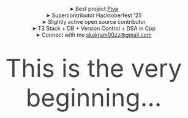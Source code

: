 <div style="max-width: 800px; margin: 0 auto; text-align: center;">
  <p>
    ➤ Best project <a href="https://piva.akramcodez.tech" target="_blank" rel="noopener noreferrer">Piva</a><br>
    ➤ Supercontributor Hacktoberfest '25<br>
    ➤ Slightly active open source contributor<br>
    ➤ T3 Stack + DB + Version Control + DSA in Cpp<br/>
    ➤ Connect with me <a href="https://mail.google.com/mail/u/0/?fs=1&to=skakram00zz@gmail.com&tf=cm">skakram00zz@gmail.com</a><br>
  </p>
</div>

<p style="font-size: 64px; color: #444; margin: 40px 0; text-align: center;">
 This is the very beginning...
</p>
